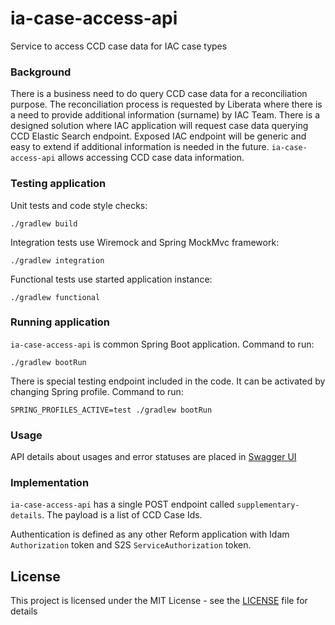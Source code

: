 # ia-case-access-api
Service to access CCD case data for IAC case types

### Background
There is a business need to do query CCD case data for a reconciliation purpose.
The reconciliation process is requested by Liberata where there is a need to provide additional information (surname) by IAC Team.
There is a designed solution where IAC application will request case data querying CCD Elastic Search endpoint.
Exposed IAC endpoint will be generic and easy to extend if additional information is needed in the future.
`ia-case-access-api` allows accessing CCD case data information.

### Testing application
Unit tests and code style checks:
```
./gradlew build
```

Integration tests use Wiremock and Spring MockMvc framework:
```
./gradlew integration
```

Functional tests use started application instance:
```
./gradlew functional
```

### Running application

`ia-case-access-api` is common Spring Boot application. Command to run:
```
./gradlew bootRun
```

There is special testing endpoint included in the code. It can be activated by changing Spring profile. Command to run:
```
SPRING_PROFILES_ACTIVE=test ./gradlew bootRun
```

### Usage
API details about usages and error statuses are placed in [Swagger UI](http://ia-case-access-api-aat.service.core-compute-aat.internal/swagger-ui.html)


### Implementation
`ia-case-access-api` has a single POST endpoint called `supplementary-details`. The payload is a list of CCD Case Ids.

Authentication is defined as any other Reform application with Idam `Authorization` token and S2S `ServiceAuthorization` token.


## License

This project is licensed under the MIT License - see the [LICENSE](LICENSE) file for details
